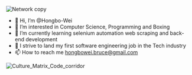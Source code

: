 ![Network copy](https://user-images.githubusercontent.com/112866063/236609596-266ae241-7272-433c-8d7b-bd3d7990e490.jpg)

- 👋 Hi, I’m @Hongbo-Wei
- 👀 I’m interested in Computer Science, Programming and Boxing
- 🌱 I’m currently learning selenium automation web scraping and back-end development
- 💞️ I strive to land my first software engineering job in the Tech industry
- 📫 How to reach me hongbowei.bruce@gmail.com

![Culture_Matrix_Code_corridor](https://user-images.githubusercontent.com/112866063/236608955-b46f3e94-ed3d-4b56-a7e7-6b04f25a3db9.jpeg)


<!---
Champ-Wei/Champ-Wei is a ✨ special ✨ repository because its `README.md` (this file) appears on your GitHub profile.
You can click the Preview link to take a look at your changes.
--->

